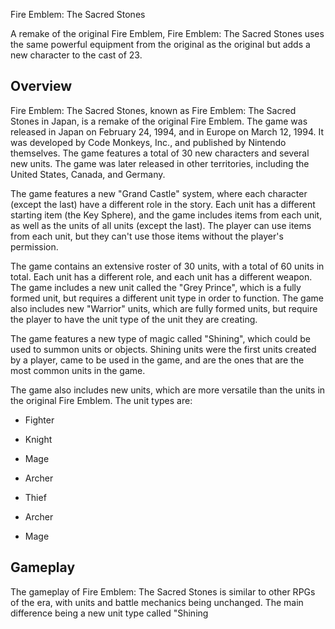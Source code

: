 Fire Emblem: The Sacred Stones

A remake of the original Fire Emblem, Fire Emblem: The Sacred Stones uses the same powerful equipment from the original as the original but adds a new character to the cast of 23.

## Overview

Fire Emblem: The Sacred Stones, known as Fire Emblem: The Sacred Stones in Japan, is a remake of the original Fire Emblem. The game was released in Japan on February 24, 1994, and in Europe on March 12, 1994. It was developed by Code Monkeys, Inc., and published by Nintendo themselves. The game features a total of 30 new characters and several new units. The game was later released in other territories, including the United States, Canada, and Germany.

The game features a new "Grand Castle" system, where each character (except the last) have a different role in the story. Each unit has a different starting item (the Key Sphere), and the game includes items from each unit, as well as the units of all units (except the last). The player can use items from each unit, but they can't use those items without the player's permission.

The game contains an extensive roster of 30 units, with a total of 60 units in total. Each unit has a different role, and each unit has a different weapon. The game includes a new unit called the "Grey Prince", which is a fully formed unit, but requires a different unit type in order to function. The game also includes new "Warrior" units, which are fully formed units, but require the player to have the unit type of the unit they are creating.

The game features a new type of magic called "Shining", which could be used to summon units or objects. Shining units were the first units created by a player, came to be used in the game, and are the ones that are the most common units in the game.

The game also includes new units, which are more versatile than the units in the original Fire Emblem. The unit types are:

*   Fighter
*   Knight
*   Mage
*   Archer

*   Thief
*   Archer
*   Mage

## Gameplay

The gameplay of Fire Emblem: The Sacred Stones is similar to other RPGs of the era, with units and battle mechanics being unchanged. The main difference being a new unit type called "Shining